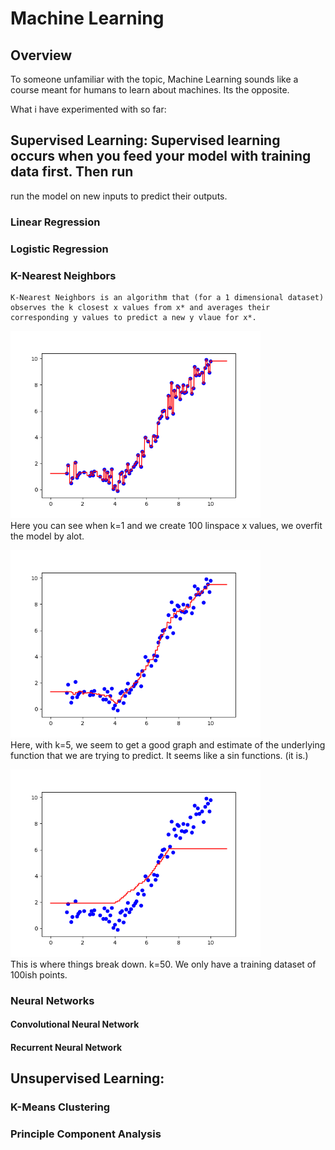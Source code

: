 # Machine Learning
## Overview

To someone unfamiliar with the topic, Machine Learning sounds like a course meant for humans to learn about machines. 
Its the opposite.

What i have experimented with so far:

## Supervised Learning: Supervised learning occurs when you feed your model with training data first. Then run
run the model on new inputs to predict their outputs.

### Linear Regression
  
### Logistic Regression
  
### K-Nearest Neighbors
        
    K-Nearest Neighbors is an algorithm that (for a 1 dimensional dataset) observes the k closest x values from x* and averages their corresponding y values to predict a new y vlaue for x*.
        
   <img src="images/k1.png" width="400" height="300"/></br>
   Here you can see when k=1 and we create 100 linspace x values, we overfit the model by alot.
   
   <img src="images/k5.png" width="400" height="300"/></br>
   Here, with k=5, we seem to get a good graph and estimate of the underlying function that we are trying to predict.
   It seems like a sin functions. (it is.)
   
   <img src="images/k50.png" width="400" height="300"/></br>
   This is where things break down. k=50. We only have a training dataset of 100ish points.
         
### Neural Networks
#### Convolutional Neural Network 
#### Recurrent Neural Network
## Unsupervised Learning:
### K-Means Clustering
### Principle Component Analysis
  

